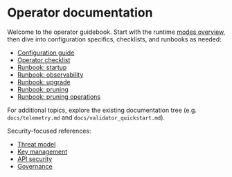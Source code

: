 # Operator documentation

Welcome to the operator guidebook. Start with the runtime [modes overview](modes.md), then dive into
configuration specifics, checklists, and runbooks as needed:

- [Configuration guide](configuration.md)
- [Operator checklist](checklists/operator.md)
- [Runbook: startup](runbooks/startup.md)
- [Runbook: observability](runbooks/observability.md)
- [Runbook: upgrade](runbooks/upgrade.md)
- [Runbook: pruning](runbooks/pruning.md)
- [Runbook: pruning operations](runbooks/pruning_operations.md)

For additional topics, explore the existing documentation tree (e.g. `docs/telemetry.md` and
`docs/validator_quickstart.md`).

Security-focused references:

- [Threat model](THREAT_MODEL.md)
- [Key management](KEY_MANAGEMENT.md)
- [API security](API_SECURITY.md)
- [Governance](GOVERNANCE.md)


